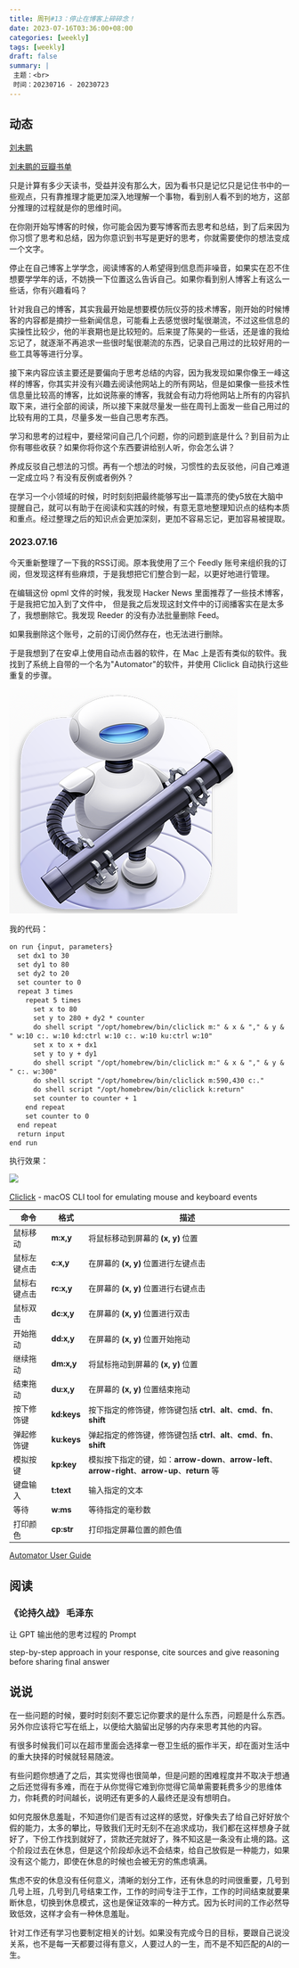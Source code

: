 ```yaml
---
title: 周刊#13：停止在博客上碎碎念！
date: 2023-07-16T03:36:00+08:00
categories: [weekly]
tags: [weekly]
draft: false
summary: |
 主题：<br>
 时间：20230716 - 20230723
---
```


## 动态

[刘未鹏](https://mindhacks.cn)

[刘未鹏的豆瓣书单](https://book.douban.com/people/pongba/)



只是计算有多少天读书，受益并没有那么大，因为看书只是记忆只是记住书中的一些观点，只有靠推理才能更加深入地理解一个事物，看到别人看不到的地方，这部分推理的过程就是你的思维时间。



在你刚开始写博客的时候，你可能会因为要写博客而去思考和总结，到了后来因为你习惯了思考和总结，因为你意识到书写是更好的思考，你就需要使你的想法变成一个文字。



停止在自己博客上学学念，阅读博客的人希望得到信息而非噪音，如果实在忍不住想要学学年的话，不妨换一下位置这么告诉自己。如果你看到别人博客上有这么一些话，你有兴趣看吗？

针对我自己的博客，其实我最开始是想要模仿阮仪芬的技术博客，刚开始的时候博客的内容都是摘抄一些新闻信息，可能看上去感觉很时髦很潮流，不过这些信息的实操性比较少，他的半衰期也是比较短的。后来提了陈昊的一些话，还是谁的我给忘记了，就逐渐不再追求一些很时髦很潮流的东西，记录自己用过的比较好用的一些工具等等进行分享。



接下来内容应该主要还是要偏向于思考总结的内容，因为我发现如果你像王一峰这样的博客，你其实并没有兴趣去阅读他网站上的所有网站，但是如果像一些技术性信息量比较高的博客，比如说陈豪的博客，我就会有动力将他网站上所有的内容扒取下来，进行全部的阅读，所以接下来就尽量发一些在周刊上面发一些自己用过的比较有用的工具，尽量多发一些自己思考东西。



学习和思考的过程中，要经常问自己几个问题，你的问题到底是什么？到目前为止你有哪些收获？如果你将你这个东西要讲给别人听，你会怎么讲？



养成反驳自己想法的习惯。再有一个想法的时候，习惯性的去反驳他，问自己难道一定成立吗？有没有反例或者例外？



在学习一个小领域的时候，时时刻刻把最终能够写出一篇漂亮的使y5放在大脑中提醒自己，就可以有助于在阅读和实践的时候，有意无意地整理知识点的结构本质和重点。经过整理之后的知识点会更加深刻，更加不容易忘记，更加容易被提取。



### 2023.07.16

今天重新整理了一下我的RSS订阅。原本我使用了三个 Feedly 账号来组织我的订阅，但发现这样有些麻烦，于是我想把它们整合到一起，以更好地进行管理。

在编辑这份 opml 文件的时候，我发现 Hacker News 里面推荐了一些技术博客，于是我把它加入到了文件中， 但是我之后发现这封文件中的订阅播客实在是太多了，我想删除它。我发现 Reeder 的没有办法批量删除 Feed。

如果我删除这个账号，之前的订阅仍然存在，也无法进行删除。

于是我想到了在安卓上使用自动点击器的软件，在 Mac 上是否有类似的软件。我找到了系统上自带的一个名为"Automator"的软件，并使用 Cliclick 自动执行这些重复的步骤。

![Automator](https://raw.githubusercontent.com/huyixi/Pics/main/Automator.png)

我的代码：

```AppleScript
on run {input, parameters}
  set dx1 to 30
  set dy1 to 80
  set dy2 to 20
  set counter to 0
  repeat 3 times
    repeat 5 times
      set x to 80
      set y to 280 + dy2 * counter
      do shell script "/opt/homebrew/bin/cliclick m:" & x & "," & y & " w:10 c:. w:10 kd:ctrl w:10 c:. w:10 ku:ctrl w:10"
      set x to x + dx1
      set y to y + dy1
      do shell script "/opt/homebrew/bin/cliclick m:" & x & "," & y & " c:. w:300"
      do shell script "/opt/homebrew/bin/cliclick m:590,430 c:."
      do shell script "/opt/homebrew/bin/cliclick k:return"
      set counter to counter + 1
    end repeat
    set counter to 0
  end repeat
  return input
end run
```

执行效果：

![](https://raw.githubusercontent.com/huyixi/Pics/main/CleanShot%202023-07-16%20at%2015.50.33.gif)

[Cliclick](https://github.com/BlueM/cliclick) - macOS CLI tool for emulating mouse and keyboard events

| **命令**     | **格式**    | **描述**                                                     |
| ------------ | ----------- | ------------------------------------------------------------ |
| 鼠标移动     | **m:x,y**   | 将鼠标移动到屏幕的 **(x, y)** 位置                           |
| 鼠标左键点击 | **c:x,y**   | 在屏幕的 **(x, y)** 位置进行左键点击                         |
| 鼠标右键点击 | **rc:x,y**  | 在屏幕的 **(x, y)** 位置进行右键点击                         |
| 鼠标双击     | **dc:x,y**  | 在屏幕的 **(x, y)** 位置进行双击                             |
| 开始拖动     | **dd:x,y**  | 在屏幕的 **(x, y)** 位置开始拖动                             |
| 继续拖动     | **dm:x,y**  | 将鼠标拖动到屏幕的 **(x, y)** 位置                           |
| 结束拖动     | **du:x,y**  | 在屏幕的 **(x, y)** 位置结束拖动                             |
| 按下修饰键   | **kd:keys** | 按下指定的修饰键，修饰键包括 **ctrl**、**alt**、**cmd**、**fn**、**shift** |
| 弹起修饰键   | **ku:keys** | 弹起指定的修饰键，修饰键包括 **ctrl**、**alt**、**cmd**、**fn**、**shift** |
| 模拟按键     | **kp:key**  | 模拟按下指定的键，如：**arrow-down**、**arrow-left**、**arrow-right**、**arrow-up**、**return** 等 |
| 键盘输入     | **t:text**  | 输入指定的文本                                               |
| 等待         | **w:ms**    | 等待指定的毫秒数                                             |
| 打印颜色     | **cp:str**  | 打印指定屏幕位置的颜色值                                     |

[Automator User Guide](https://support.apple.com/guide/automator/welcome/2.10/mac)

## 阅读

### 《论持久战》 毛泽东



让 GPT 输出他的思考过程的 Prompt 

step-by-step approach in your response, cite sources and give reasoning before sharing final answer

## 说说

在一些问题的时候，要时时刻刻不要忘记你要求的是什么东西，问题是什么东西。另外你应该将它写在纸上，以便给大脑留出足够的内存来思考其他的内容。



有很多时候我们可以在超市里面会选择拿一卷卫生纸的振作半天，却在面对生活中的重大抉择的时候就轻易随波。



有些问题你想通了之后，其实觉得也很简单，但是问题的困难程度并不取决于想通之后还觉得有多难，而在于从你觉得它难到你觉得它简单需要耗费多少的思维体力，你耗费的时间越长，说明还有更多的人最终还是没有想明白。



如何克服休息羞耻，不知道你们是否有过这样的感觉，好像失去了给自己好好放个假的能力，太多的攀比，导致我们无时无刻不在追求成功，我们都在这样想身子就好了，下份工作找到就好了，贷款还完就好了，殊不知这是一条没有止境的路。这个阶段过去在休息，但是这个阶段却永远不会结束，给自己放假是一种能力，如果没有这个能力，即使在休息的时候也会被无穷的焦虑填满。



焦虑不安的休息没有任何意义，清晰的划分工作，还有休息的时间很重要，几号到几号上班，几号到几号结束工作，工作的时间专注于工作，工作的时间结束就要果断休息，切换到休息模式，这也是保证效率的一种方式。因为长时间的工作必然导致低效，这样才会有一种休息羞耻。



针对工作还有学习也要制定相关的计划。如果没有完成今日的目标，要跟自己说没关系，也不是每一天都要过得有意义，人要过人的一生，而不是不知匹配的AI的一生。